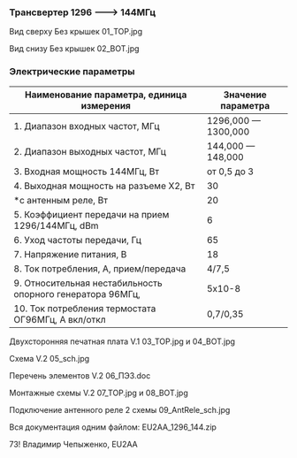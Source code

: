 ### Трансвертер 1296 ---> 144МГц
Вид сверху   Без крышек   01_TOP.jpg

Вид снизу   Без крышек   02_BOT.jpg

### Электрические параметры
| Наименование параметра, единица измерения				| Значение параметра | 
| ------------- | ------------- |
| 1. Диапазон входных частот, МГц						| 1296,000 — 1300,000 | 
| 2. Диапазон выходных частот, МГц						| 144,000 — 148,000 | 
| 3. Входная мощность 144МГц, Вт						| от 0,5 до 3 | 
| 4. Выходная мощность на разъеме Х2, Вт					| 30 | 
	*с антенным реле, Вт							| 20 | 
| 5. Коэффициент передачи на прием 1296/144МГц, dBm			| 6 | 
| 6. Уход частоты передачи, Гц							| 65 | 
| 7. Напряжение питания, В							| 18 | 
| 8. Ток потребления, А,  прием/передача					| 4/7,5 | 
| 9. Относительная нестабильность опорного генератора 96МГц, 	| 5х10-8 | 
| 10. Ток потребления термостата ОГ96МГц, А  вкл/откл			| 0,7/0,35 | 

Двухсторонняя печатная плата  V.1    03_TOP.jpg  и   04_BOT.jpg

Схема V.2  05_sch.jpg

 Перечень элементов V.2   06_ПЭ3.doc

Монтажные схемы V.2   07_TOP.jpg  и   08_BOT.jpg

Подключение антенного реле    2 схемы  09_AntRele_sch.jpg

Вся документация одним файлом: EU2AA_1296_144.zip

73!
Владимир Чепыженко, EU2AA
### 
